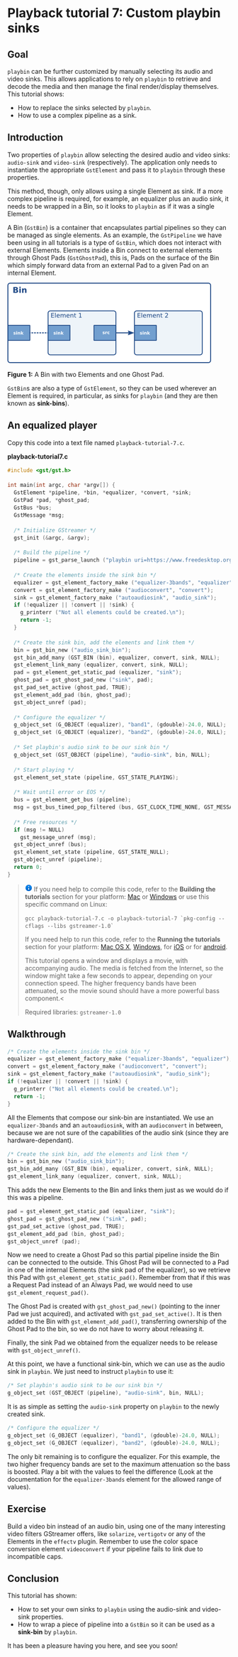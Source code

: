 # Playback tutorial 7: Custom playbin sinks

## Goal

`playbin` can be further customized by manually selecting its audio and
video sinks. This allows applications to rely on `playbin` to retrieve
and decode the media and then manage the final render/display
themselves. This tutorial shows:

  - How to replace the sinks selected by `playbin`.
  - How to use a complex pipeline as a sink.

## Introduction

Two properties of `playbin` allow selecting the desired audio and video
sinks: `audio-sink` and `video-sink` (respectively). The application
only needs to instantiate the appropriate `GstElement` and pass it to
`playbin` through these properties.

This method, though, only allows using a single Element as sink. If a
more complex pipeline is required, for example, an equalizer plus an
audio sink, it needs to be wrapped in a Bin, so it looks to
`playbin` as if it was a single Element.

A Bin (`GstBin`) is a container that encapsulates partial pipelines so
they can be managed as single elements. As an example, the
`GstPipeline` we have been using in all tutorials is a type of
`GstBin`, which does not interact with external Elements. Elements
inside a Bin connect to external elements through Ghost Pads
(`GstGhostPad`), this is, Pads on the surface of the Bin which simply
forward data from an external Pad to a given Pad on an internal Element.

![](images/bin-element-ghost.png)

**Figure 1:** A Bin with two Elements and one Ghost Pad.

`GstBin`s are also a type of `GstElement`, so they can be used wherever
an Element is required, in particular, as sinks for `playbin` (and they
are then known as **sink-bins**).

## An equalized player

Copy this code into a text file named `playback-tutorial-7.c`.

**playback-tutorial7.c**

``` c
#include <gst/gst.h>

int main(int argc, char *argv[]) {
  GstElement *pipeline, *bin, *equalizer, *convert, *sink;
  GstPad *pad, *ghost_pad;
  GstBus *bus;
  GstMessage *msg;

  /* Initialize GStreamer */
  gst_init (&argc, &argv);

  /* Build the pipeline */
  pipeline = gst_parse_launch ("playbin uri=https://www.freedesktop.org/software/gstreamer-sdk/data/media/sintel_trailer-480p.webm", NULL);

  /* Create the elements inside the sink bin */
  equalizer = gst_element_factory_make ("equalizer-3bands", "equalizer");
  convert = gst_element_factory_make ("audioconvert", "convert");
  sink = gst_element_factory_make ("autoaudiosink", "audio_sink");
  if (!equalizer || !convert || !sink) {
    g_printerr ("Not all elements could be created.\n");
    return -1;
  }

  /* Create the sink bin, add the elements and link them */
  bin = gst_bin_new ("audio_sink_bin");
  gst_bin_add_many (GST_BIN (bin), equalizer, convert, sink, NULL);
  gst_element_link_many (equalizer, convert, sink, NULL);
  pad = gst_element_get_static_pad (equalizer, "sink");
  ghost_pad = gst_ghost_pad_new ("sink", pad);
  gst_pad_set_active (ghost_pad, TRUE);
  gst_element_add_pad (bin, ghost_pad);
  gst_object_unref (pad);

  /* Configure the equalizer */
  g_object_set (G_OBJECT (equalizer), "band1", (gdouble)-24.0, NULL);
  g_object_set (G_OBJECT (equalizer), "band2", (gdouble)-24.0, NULL);

  /* Set playbin's audio sink to be our sink bin */
  g_object_set (GST_OBJECT (pipeline), "audio-sink", bin, NULL);

  /* Start playing */
  gst_element_set_state (pipeline, GST_STATE_PLAYING);

  /* Wait until error or EOS */
  bus = gst_element_get_bus (pipeline);
  msg = gst_bus_timed_pop_filtered (bus, GST_CLOCK_TIME_NONE, GST_MESSAGE_ERROR | GST_MESSAGE_EOS);

  /* Free resources */
  if (msg != NULL)
    gst_message_unref (msg);
  gst_object_unref (bus);
  gst_element_set_state (pipeline, GST_STATE_NULL);
  gst_object_unref (pipeline);
  return 0;
}
```

> ![information] If you need help to compile this code, refer to the
> **Building the tutorials** section for your platform: [Mac] or
> [Windows] or use this specific command on Linux:
>
> `` gcc playback-tutorial-7.c -o playback-tutorial-7 `pkg-config --cflags --libs gstreamer-1.0` ``
>
> If you need help to run this code, refer to the **Running the
> tutorials** section for your platform: [Mac OS X], [Windows][1], for
> [iOS] or for [android].
>
> This tutorial opens a window and displays a movie, with accompanying audio. The media is fetched from the Internet, so the window might take a few seconds to appear, depending on your connection speed. The higher frequency bands have been attenuated, so the movie sound should have a more powerful bass component.<
>
> Required libraries: `gstreamer-1.0`

## Walkthrough

``` c
/* Create the elements inside the sink bin */
equalizer = gst_element_factory_make ("equalizer-3bands", "equalizer");
convert = gst_element_factory_make ("audioconvert", "convert");
sink = gst_element_factory_make ("autoaudiosink", "audio_sink");
if (!equalizer || !convert || !sink) {
  g_printerr ("Not all elements could be created.\n");
  return -1;
}
```

All the Elements that compose our sink-bin are instantiated. We use an
`equalizer-3bands` and an `autoaudiosink`, with an `audioconvert` in
between, because we are not sure of the capabilities of the audio sink
(since they are hardware-dependant).

``` c
/* Create the sink bin, add the elements and link them */
bin = gst_bin_new ("audio_sink_bin");
gst_bin_add_many (GST_BIN (bin), equalizer, convert, sink, NULL);
gst_element_link_many (equalizer, convert, sink, NULL);
```

This adds the new Elements to the Bin and links them just as we would do
if this was a pipeline.

``` c
pad = gst_element_get_static_pad (equalizer, "sink");
ghost_pad = gst_ghost_pad_new ("sink", pad);
gst_pad_set_active (ghost_pad, TRUE);
gst_element_add_pad (bin, ghost_pad);
gst_object_unref (pad);
```

Now we need to create a Ghost Pad so this partial pipeline inside the
Bin can be connected to the outside. This Ghost Pad will be connected to
a Pad in one of the internal Elements (the sink pad of the equalizer),
so we retrieve this Pad with `gst_element_get_static_pad()`. Remember
from [](sdk-basic-tutorial-multithreading-and-pad-availability.md) that
if this was a Request Pad instead of an Always Pad, we would need to use
`gst_element_request_pad()`.

The Ghost Pad is created with `gst_ghost_pad_new()` (pointing to the
inner Pad we just acquired), and activated with `gst_pad_set_active()`.
It is then added to the Bin with `gst_element_add_pad()`, transferring
ownership of the Ghost Pad to the bin, so we do not have to worry about
releasing it.

Finally, the sink Pad we obtained from the equalizer needs to be release
with `gst_object_unref()`.

At this point, we have a functional sink-bin, which we can use as the
audio sink in `playbin`. We just need to instruct `playbin` to use it:

``` c
/* Set playbin's audio sink to be our sink bin */
g_object_set (GST_OBJECT (pipeline), "audio-sink", bin, NULL);
```

It is as simple as setting the `audio-sink` property on `playbin` to
the newly created sink.

``` c
/* Configure the equalizer */
g_object_set (G_OBJECT (equalizer), "band1", (gdouble)-24.0, NULL);
g_object_set (G_OBJECT (equalizer), "band2", (gdouble)-24.0, NULL);
```

The only bit remaining is to configure the equalizer. For this example,
the two higher frequency bands are set to the maximum attenuation so the
bass is boosted. Play a bit with the values to feel the difference (Look
at the documentation for the `equalizer-3bands` element for the allowed
range of values).

## Exercise

Build a video bin instead of an audio bin, using one of the many
interesting video filters GStreamer offers, like `solarize`,
`vertigotv` or any of the Elements in the `effectv` plugin. Remember to
use the color space conversion element `videoconvert` if your
pipeline fails to link due to incompatible caps.

## Conclusion

This tutorial has shown:

  - How to set your own sinks to `playbin` using the audio-sink and
    video-sink properties.
  - How to wrap a piece of pipeline into a `GstBin` so it can be used as
    a **sink-bin** by `playbin`.

It has been a pleasure having you here, and see you soon\!

  [information]: images/icons/emoticons/information.png
  [Mac]: sdk-installing-on-mac-osx.md
  [Windows]: Installing+on+Windows
  [Mac OS X]: sdk-installing-on-mac-osx.md#building-the-tutorials
  [1]: sdk-installing-on-windows.md#running-the-tutorials
  [iOS]: sdk-installing-for-ios-development.md#building-the-tutorials
  [android]: sdk-installing-for-android-development.md#building-the-tutorials
  [warning]: images/icons/emoticons/warning.png
